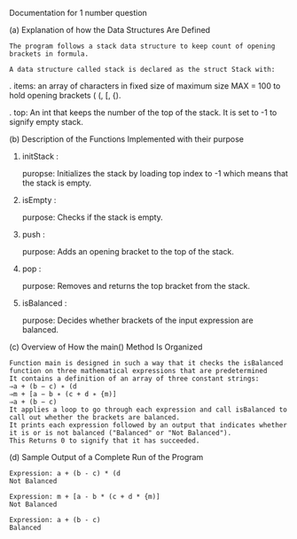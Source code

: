 Documentation for 1 number question


(a) Explanation of how the Data Structures Are Defined

    The program follows a stack data structure to keep count of opening brackets in formula.
    
    A data structure called stack is declared as the struct Stack with:
    
   . items: an array of characters in fixed size of maximum size MAX = 100 to hold opening brackets ( (, [, {).

   . top: An int that keeps the number of the top of the stack. It is set to -1 to signify empty stack.

(b) Description of the Functions Implemented with their purpose

1. initStack :

   puropse: Initializes the stack by loading top index to -1 which means that the stack is empty.

2. isEmpty :

   purpose: Checks if the stack is empty.

3. push :

   purpose: Adds an opening bracket to the top of the stack.

4. pop :
   
   purpose: Removes and returns the top bracket from the stack.

5. isBalanced :

   purpose: Decides whether brackets of the input expression are balanced.

(c) Overview of How the main() Method Is Organized

    Function main is designed in such a way that it checks the isBalanced function on three mathematical expressions that are predetermined
    It contains a definition of an array of three constant strings:
    ⇒a + (b − c) ∗ (d
    ⇒m + [a − b ∗ (c + d ∗ {m)]
    ⇒a + (b − c)
    It applies a loop to go through each expression and call isBalanced to call out whether the brackets are balanced.
    It prints each expression followed by an output that indicates whether it is or is not balanced ("Balanced" or "Not Balanced").
    This Returns 0 to signify that it has succeeded.

(d) Sample Output of a Complete Run of the Program

    Expression: a + (b - c) * (d
    Not Balanced

    Expression: m + [a - b * (c + d * {m)]
    Not Balanced

    Expression: a + (b - c)
    Balanced







